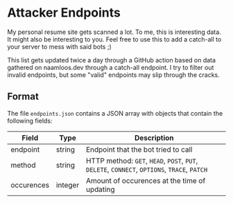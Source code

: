 # Attacker Endpoints
My personal resume site gets scanned a lot. To me, this is interesting data. It might also be interesting to you. Feel free to use this to add a catch-all to your server to mess with said bots ;)

This list gets updated twice a day through a GitHub action based on data gathered on naamloos.dev through a catch-all endpoint. I try to filter out invalid endpoints, but some "valid" endpoints may slip through the cracks.

## Format
The file `endpoints.json` contains a JSON array with objects that contain the following fields:

| Field | Type | Description |
|-------|------|-------------|
| endpoint | string | Endpoint that the bot tried to call |
| method | string | HTTP method: `GET`, `HEAD`, `POST`, `PUT`, `DELETE`, `CONNECT`, `OPTIONS`, `TRACE`, `PATCH` |
| occurences | integer | Amount of occurences at the time of updating |
